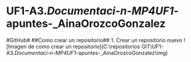 # UF1-A3._Documentaci-n-MP4UF1_-apuntes-_AinaOrozcoGonzalez

#GitHub#
    ##Como crear un repositorio##
        1. Crear un repositorio nuevo
        ![Imagen de como crear un repositorio](C:\repositorios GIT\UF1-A3._Documentaci-n-MP4UF1_-apuntes-_AinaOrozcoGonzalez\img)